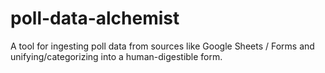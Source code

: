 # poll-data-alchemist
A tool for ingesting poll data from sources like Google Sheets / Forms and unifying/categorizing into a human-digestible form.
